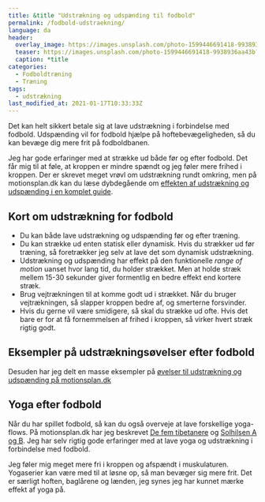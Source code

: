 ```yaml
---
title: &title "Udstrækning og udspænding til fodbold"
permalink: /fodbold-udstraekning/
language: da
header:
  overlay_image: https://images.unsplash.com/photo-1599446691418-9938936aa43b?ixid=MnwxMjA3fDB8MHxwaG90by1wYWdlfHx8fGVufDB8fHx8&ixlib=rb-1.2.1&auto=format&fit=crop&w=1900&q=80
  teaser: https://images.unsplash.com/photo-1599446691418-9938936aa43b?ixid=MnwxMjA3fDB8MHxwaG90by1wYWdlfHx8fGVufDB8fHx8&ixlib=rb-1.2.1&auto=format&fit=crop&w=400&q=80
  caption: *title
categories:
  - Fodboldtræning
  - Træning
tags:
  - udstrækning
last_modified_at: 2021-01-17T10:33:33Z
---
```


Det kan helt sikkert betale sig at lave udstrækning i forbindelse med fodbold. Udspænding vil for fodbold hjælpe på hoftebevægeligheden, så du kan bevæge dig mere frit på fodboldbanen.

Jeg har gode erfaringer med at strække ud både før og efter fodbold. Det får mig til at føle, at kroppen er mindre spændt og jeg føler mere frihed i kroppen. Der er skrevet meget vrøvl om udstrækning rundt omkring, men på motionsplan.dk kan du læse dybdegående om [effekten af udstrækning og udspænding i en komplet guide](https://www.motionsplan.dk/udstraekning-udspaending/).

## Kort om udstrækning for fodbold

- Du kan både lave udstrækning og udspænding før og efter træning.
- Du kan strække ud enten statisk eller dynamisk. Hvis du strækker ud før træning, så foretrækker jeg selv at lave det som dynamisk udstrækning.
- Udstrækning og udspænding har effekt på den funktionelle _range of motion_ uanset hvor lang tid, du holder strækket. Men at holde stræk mellem 15-30 sekunder giver formentlig en bedre effekt end kortere stræk.
- Brug vejtrækningen til at komme godt ud i strækket. Når du bruger vejtrækningen, så slapper kroppen bedre af, og smerterne forsvinder.
- Hvis du gerne vil være smidigere, så skal du strække ud ofte. Hvis det bare er for at få fornemmelsen af frihed i kroppen, så virker hvert stræk rigtig godt.

## Eksempler på udstrækningsøvelser efter fodbold

Desuden har jeg delt en masse eksempler på [øvelser til udstrækning og udspænding på motionsplan.dk](https://www.motionsplan.dk/udstraekning-udspaending/)

## Yoga efter fodbold

Når du har spillet fodbold, så kan du også overveje at lave forskellige yoga-flows. På motionsplan.dk har jeg beskrevet [De fem tibetanere](https://www.motionsplan.dk/artikel/de-fem-tibetanere/) og [Solhilsen A og B](https://www.motionsplan.dk/artikel/solhilsen-a-b-surya-namaskar/). Jeg har selv rigtig gode erfaringer med at lave yoga og udstrækning i forbindelse med fodbold.

Jeg føler mig meget mere fri i kroppen og afspændt i muskulaturen. Yogaserier kan være med til at løsne op, så man bevæger sig mere frit. Det er særligt hoften, baglårene og lænden, jeg synes jeg har kunnet mærke effekt af yoga på.
